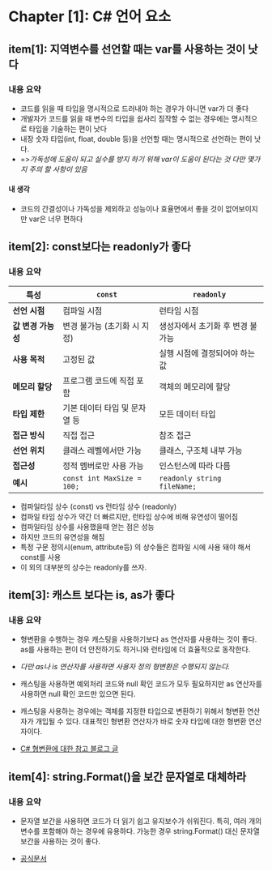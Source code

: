 # Chapter [1]: C# 언어 요소

## item[1]: 지역변수를 선언할 때는 var를 사용하는 것이 낫다

### 내용 요약

- 코드를 읽을 때 타입을 명시적으로 드러내야 하는 경우가 아니면 var가 더 좋다
- 개발자가 코드를 읽을 때 변수의 타입을 쉽사리 짐작할 수 없는 경우에는 명시적으로 타입을 기술하는 편이 낫다
- 내장 숫자 타입(int, float, double 등)을 선언할 때는 명시적으로 선언하는 편이 낫다.
- =>*가독성에 도움이 되고 실수를 방지 하기 위해 var이 도움이 된다는 것 다만 몇가지 주의 할 사항이 있음*

#### 내 생각

- 코드의 간결성이나 가독성을 제외하고 성능이나 효율면에서 좋을 것이 없어보이지만 var은 너무 편하다

## item[2]: const보다는 readonly가 좋다

### 내용 요약

| 특성             | `const`                         | `readonly`                       |
|----------------|---------------------------------|----------------------------------|
| **선언 시점**      | 컴파일 시점                      | 런타임 시점                       |
| **값 변경 가능성** | 변경 불가능 (초기화 시 지정)       | 생성자에서 초기화 후 변경 불가능  |
| **사용 목적**     | 고정된 값                        | 실행 시점에 결정되어야 하는 값    |
| **메모리 할당**   | 프로그램 코드에 직접 포함             | 객체의 메모리에 할당              |
| **타입 제한**     | 기본 데이터 타입 및 문자열 등      | 모든 데이터 타입                 |
| **접근 방식**     | 직접 접근                        | 참조 접근                         |
| **선언 위치**     | 클래스 레벨에서만 가능            | 클래스, 구조체 내부 가능         |
| **접근성**       | 정적 멤버로만 사용 가능            | 인스턴스에 따라 다름              |
| **예시**         | `const int MaxSize = 100;`       | `readonly string fileName;`      |

- 컴파일타임 상수 (const) vs 런타임 상수 (readonly)
- 컴파일 타임 상수가 약간 더 빠르지만, 런타임 상수에 비해 유연성이 떨어짐
- 컴파일타임 상수를 사용했을때 얻는 점은 성능
- 하지만 코드의 유연성을 해침
- 특정 구문 정의시(enum, attribute등) 의 상수들은 컴파일 시에 사용 돼야 해서 const를 사용
- 이 외의 대부분의 상수는 readonly를 쓰자.

## item[3]: 캐스트 보다는 is, as가 좋다

### 내용 요약

- 형변환을 수행하는 경우 캐스팅을 사용하기보다 as 연산자를 사용하는 것이 좋다. as를 사용하는 편이 더 안전하기도 하거니와 런타임에 더 효율적으로 동작한다. 
- *다만 as나 is 연산자를 사용하면 사용자 정의 형변환은 수행되지 않는다.*
- 캐스팅을 사용하면 예외처리 코드와 null 확인 코드가 모두 필요하지만 as 연산자를 사용하면 null 확인 코드만 있으면 된다.
- 캐스팅을 사용하는 경우에는 객체를 지정한 타입으로 변환하기 위해서 형변환 연산자가 개입될 수 있다. 대표적인 형변환 연산자가 바로 숫자 타입에 대한 형변환 연산자이다.

- [C# 형변환에 대한 참고 블로그 글](https://jettstream.tistory.com/66#google_vignette)

## item[4]: string.Format()을 보간 문자열로 대체하라

### 내용 요약

- 문자열 보간을 사용하면 코드가 더 읽기 쉽고 유지보수가 쉬워진다. 특히, 여러 개의 변수를 포함해야 하는 경우에 유용하다. 가능한 경우 string.Format() 대신 문자열 보간을 사용하는 것이 좋다.

- [공식문서](https://learn.microsoft.com/ko-kr/dotnet/csharp/language-reference/tokens/interpolated)

